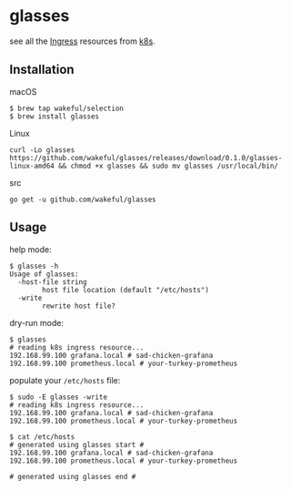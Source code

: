 # glasses

see all the [Ingress](https://kubernetes.io/docs/concepts/services-networking/ingress/) resources from [k8s](https://kubernetes.io/).


## Installation

macOS
```
$ brew tap wakeful/selection
$ brew install glasses
```

Linux
```
curl -Lo glasses https://github.com/wakeful/glasses/releases/download/0.1.0/glasses-linux-amd64 && chmod +x glasses && sudo mv glasses /usr/local/bin/
```

src
```
go get -u github.com/wakeful/glasses
```

## Usage

help mode:
```
$ glasses -h
Usage of glasses:
  -host-file string
        host file location (default "/etc/hosts")
  -write
        rewrite host file?
```

dry-run mode:
```
$ glasses
# reading k8s ingress resource...
192.168.99.100 grafana.local # sad-chicken-grafana
192.168.99.100 prometheus.local # your-turkey-prometheus
```

populate your `/etc/hosts` file:
```
$ sudo -E glasses -write
# reading k8s ingress resource...
192.168.99.100 grafana.local # sad-chicken-grafana
192.168.99.100 prometheus.local # your-turkey-prometheus

$ cat /etc/hosts
# generated using glasses start #
192.168.99.100 grafana.local # sad-chicken-grafana
192.168.99.100 prometheus.local # your-turkey-prometheus

# generated using glasses end #
```